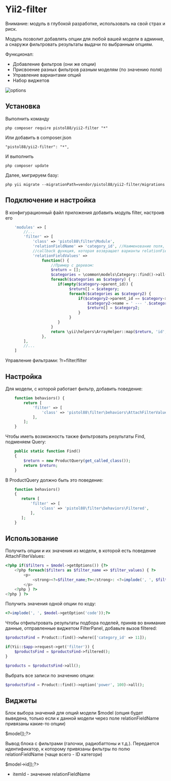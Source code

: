 Yii2-filter
==========
Внимание: модуль в глубокой разработке, использовать на свой страх и риск.

Модуль позволит добавлять опции для любой вашей модели в админке, а снаружи фильтровать результаты выдачи по выбранным опциям.

Функционал:

* Добавление фильтров (они же опции)
* Присвоение разных фильтров разным моделям (по значению поля)
* Управление вариантами опций
* Набор виджетов

![options](https://cloud.githubusercontent.com/assets/8104605/15528166/cfe6a88c-225a-11e6-8667-133de2da2dbe.png)

Установка
---------------------------------
Выполнить команду

```
php composer require pistol88/yii2-filter "*"
```

Или добавить в composer.json

```
"pistol88/yii2-filter": "*",
```

И выполнить

```
php composer update
```

Далее, мигрируем базу:

```
php yii migrate --migrationPath=vendor/pistol88/yii2-filter/migrations
```

Подключение и настройка
---------------------------------
В конфигурационный файл приложения добавить модуль filter, настроив его

```php
    'modules' => [
        //...
        'filter' => [
            'class' => 'pistol88\filter\Module',
            'relationFieldName' => 'category_id', //Наименование поля, по значению которого будут привязыватья опции
            //callback функция, которая возвращает варианты relationFieldName
            'relationFieldValues' =>
                function() {
                    //Пример с деревом:
                    $return = [];
                    $categories = \common\models\Category::find()->all();
                    foreach($categories as $category) {
                       if(empty($category->parent_id)) {
                            $return[] = $category;
                            foreach($categories as $category2) {
                                if($category2->parent_id == $category->id) {
                                    $category2->name = ' --- '.$category2->name;
                                    $return[] = $category2;
                                }
                            }
                       }
                    }
                    return \yii\helpers\ArrayHelper::map($return, 'id', 'name');
                },
        ],
        //...
    ]
```

Управление фильтрами: ?r=filter/filter

Настройка
---------------------------------
Для модели, с которой работает фильтр, добавить поведение:

```php
    function behaviors() {
        return [
            'filter' => [
                'class' => 'pistol88\filter\behaviors\AttachFilterValues',
            ],
        ];
    }
```

Чтобы иметь возможность также фильтровать результаты Find, подменяем Query:

```php
    public static function Find()
    {
        $return = new ProductQuery(get_called_class());
        return $return;
    }
```

В ProductQuery должно быть это поведение:

```php
    function behaviors()
    {
       return [
           'filter' => [
               'class' => 'pistol88\filter\behaviors\Filtered',
           ],
       ];
    }
```

Использование
---------------------------------
Получить опции и их значения из модели, в которой есть поведение AttachFilterValues:
```php
<?php if($filters = $model->getOptions()) {?>
    <?php foreach($filters as $filter_name => $filter_values) { ?>
        <p>
            <strong><?=$filter_name;?></strong>: <?=implode(', ', $filter_values);?>
        </p>
    <?php } ?> 
<?php } ?>
```

Получить значения одной опции по коду:
```php
<?=implode(', ', $model->getOption('code'));?>
```

Чтобы отфильтровать результаты подбора поделей, приняв во внимание данные, отправленные виджетом FilterPanel, добавьте вызов filtered:

```php
$productsFind = Product::find()->where(['category_id' => 11]);

if(Yii::$app->request->get('filter')) {
    $productsFind = $productsFind->filtered();
}

$products = $productsFind->all();
```

Выбрать все записи по значению опции:

```php
$productsFind = Product::find()->option('power', 100)->all();
```

Виджеты
---------------------------------

Блок выбора значений для опций модели $model (опция будет выведена, только если к данной модели через поле relationFieldName привязаны какие-то опции)
<?=\pistol88\filter\widgets\Choice::widget(['model' => $model]);?>

Вывод блока с фильтрами (галочки, радиобаттоны и т.д.). Передается идентификатор, к которому привязаны фильтры по полю relationFieldName (чаще всего - ID категори)
<?=\pistol88\filter\widgets\FilterPanel::widget(['itemId' => $model->id]);?>

* itemId - значение relationFieldName
						